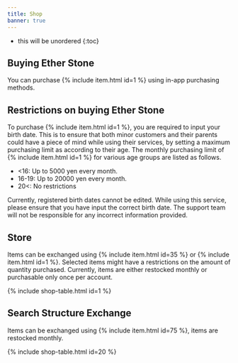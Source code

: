 ```yaml
---
title: Shop
banner: true
---
```


* this will be unordered
{:toc}

## Buying Ether Stone

You can purchase {% include item.html id=1 %} using in-app purchasing methods.

## Restrictions on buying Ether Stone

To purchase {% include item.html id=1 %}, you are required to input your birth date.
This is to ensure that both minor customers and their parents could have a piece of mind while using their services, by setting a maximum purchasing limit as according to their age.
The monthly purchasing limit of {% include item.html id=1 %} for various age groups are listed as follows.

- <16: Up to 5000 yen every month.
- 16-19: Up to 20000 yen every month.
- 20<: No restrictions

Currently, registered birth dates cannot be edited.
While using this service, please ensure that you have input the correct birth date.
The support team will not be responsible for any incorrect information provided.

## Store

Items can be exchanged using {% include item.html id=35 %} or {% include item.html id=1 %}. Selected items might have a restrictions on the amount of quantity purchased. Currently, items are either restocked monthly or purchasable only once per account.

{% include shop-table.html id=1 %}

## Search Structure Exchange

Items can be exchanged using {% include item.html id=75 %}, items are restocked monthly.

{% include shop-table.html id=20 %}
